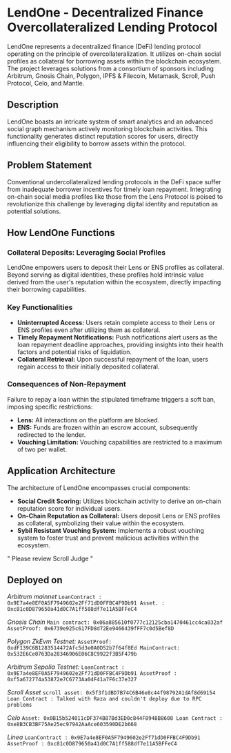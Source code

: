 # LendOne - Decentralized Finance Overcollateralized Lending Protocol

LendOne represents a decentralized finance (DeFi) lending protocol operating on the principle of overcollateralization. It utilizes on-chain social profiles as collateral for borrowing assets within the blockchain ecosystem. The project leverages solutions from a consortium of sponsors including Arbitrum, Gnosis Chain, Polygon, IPFS & Filecoin, Metamask, Scroll, Push Protocol, Celo, and Mantle.

## Description

LendOne boasts an intricate system of smart analytics and an advanced social graph mechanism actively monitoring blockchain activities. This functionality generates distinct reputation scores for users, directly influencing their eligibility to borrow assets within the protocol.

## Problem Statement

Conventional undercollateralized lending protocols in the DeFi space suffer from inadequate borrower incentives for timely loan repayment. Integrating on-chain social media profiles like those from the Lens Protocol is poised to revolutionize this challenge by leveraging digital identity and reputation as potential solutions.

## How LendOne Functions

### Collateral Deposits: Leveraging Social Profiles

LendOne empowers users to deposit their Lens or ENS profiles as collateral. Beyond serving as digital identities, these profiles hold intrinsic value derived from the user's reputation within the ecosystem, directly impacting their borrowing capabilities.

### Key Functionalities

- **Uninterrupted Access:** Users retain complete access to their Lens or ENS profiles even after utilizing them as collateral.
- **Timely Repayment Notifications:** Push notifications alert users as the loan repayment deadline approaches, providing insights into their health factors and potential risks of liquidation.
- **Collateral Retrieval:** Upon successful repayment of the loan, users regain access to their initially deposited collateral.

### Consequences of Non-Repayment

Failure to repay a loan within the stipulated timeframe triggers a soft ban, imposing specific restrictions:
- **Lens:** All interactions on the platform are blocked.
- **ENS:** Funds are frozen within an escrow account, subsequently redirected to the lender.
- **Vouching Limitation:** Vouching capabilities are restricted to a maximum of two per wallet.

## Application Architecture

The architecture of LendOne encompasses crucial components:
- **Social Credit Scoring:** Utilizes blockchain activity to derive an on-chain reputation score for individual users.
- **On-Chain Reputation as Collateral:** Users deposit Lens or ENS profiles as collateral, symbolizing their value within the ecosystem.
- **Sybil Resistant Vouching System:** Implements a robust vouching system to foster trust and prevent malicious activities within the ecosystem.



" Please review Scroll Judge "


## Deployed on

*Arbitrum mainnet*
`
LoanContract : 0x9E7a4e8EF0A5F7949602e2Ff71dD0FFBC4F9Db91
Asset. : 0xc81c0D879650a41d0C7A1ff588df7e11A5BFFeC4
`

*Gnosis Chain*
`
Main contract: 0x06a885610f0777c12125cba1470461cc4ca032af
AssetProof: 0x6739e925c617FD8d72Ee9466439fFF7c0d5Bef8D
`

*Polygon ZkEvm Testnet:*
`
AssetProof: 0xdF139C6B1283514472Afc5d3e0A0D52b7f64f8Ed
MainContract: 0x532E6Ce0763Da28346906E06C8C9922f3B5F479b
`

*Arbitrum Sepolia Testnet:*
`
LoanContract : 0x9E7a4e8EF0A5F7949602e2Ff71dD0FFBC4F9Db91
AssetProof : 0xf5a672774a53872e7C6773Aa04F41a7F6c37e327
`

*Scroll Asset*
`
scroll asset: 0x5f3f1dBD7B74C6B46e8c44f98792A1dAf8d69154
Loan Contract : Talked with Raza and couldn't deploy due to RPC problems
`

*Celo*
`
Asset: 0x0B15b524011cDF374B87Bd3ED0c844F8948B8608
Loan Contract : 0xe8B3CB3BF75Ae25ec97942AaAce603590DE2b668
`

*Linea*
`
LoanContract : 0x9E7a4e8EF0A5F7949602e2Ff71dD0FFBC4F9Db91
AssetProof : 0xc81c0D879650a41d0C7A1ff588df7e11A5BFFeC4
`

